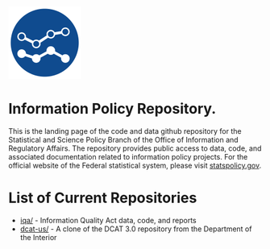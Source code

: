 ![logo for statspolicy](images/statspolicy.png)
# Information Policy Repository.
This is the landing page of the code and data github repository for the Statistical and Science Policy Branch of the Office of Information and Regulatory Affairs. The repository provides public access to data, code, and associated documentation related to information policy projects. For the official website of the Federal statistical system, please visit [statspolicy.gov](https://www.statspolicy.gov).

# List of Current Repositories
* [iqa/](https://github.com/infopolicy/iqa/) - Information Quality Act data, code, and reports
* [dcat-us/](https://github.com/infopolicy/dcat-us/) - A clone of the DCAT 3.0 repository from the Department of the Interior


